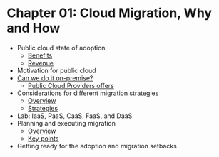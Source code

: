 # Chapter 01: Cloud Migration, Why and How

* Public cloud state of adoption
  * [Benefits](./PublicCloudBenefits.md)
  * [Revenue](./PublicCloudRevenue.md)
* Motivation for public cloud
* [Can we do it on-premise?](./CanWeDoItOnPremise.md)
  * [Public Cloud Providers offers](./PublicCloudProvidersOffers.md)
* Considerations for different migration strategies
  * [Overview](./CloudMigrationOverview.md)
  * [Strategies](./CloudMigrationStrategies.md)
* Lab: IaaS, PaaS, CaaS, FaaS, and DaaS
* Planning and executing migration
  * [Overview](./PlanningAndExecutingMigrationOverview.md)
  * [Key points](./PlanningAndExecutingMigrationKeyPoints.md)
* Getting ready for the adoption and migration setbacks